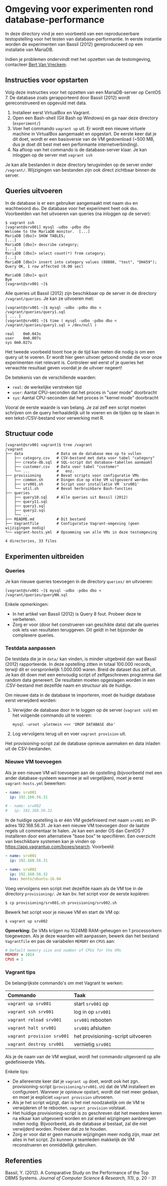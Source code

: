 # Omgeving voor experimenten rond database-performance

In deze directory vind je een voorbeeld van een reproduceerbare testopstelling voor het testen van database-performantie. In eerste instantie worden de experimenten van Bassil (2012) gereproduceerd op een installatie van MariaDB.

Indien je problemen ondervindt met het opzetten van de testomgeving, contacteer [Bert Van Vreckem](mailto:bert.vanvreckem@hogent.be).

## Instructies voor opstarten

Volg deze instructies voor het opzetten van een MariaDB-server op CentOS 7. De database zoals gerapporteerd door Bassil (2012) wordt gereconstrueerd en opgevuld met data.

1. Installeer eerst VirtualBox en Vagrant.
2. Open een Bash-shell (Git Bash op Windows) en ga naar deze directory (`experiment/`)
3. Voer het commando `vagrant up` uit. Er wordt een nieuwe virtuele machine in VirtualBox aangemaakt en opgestart. De eerste keer dat je dit doet, wordt er een basisversie van de VM gedownload (~500 MB, dus je doet dit best met een performante internetverbinding).
4. Na afloop van het commando is de database-server klaar. Je kan inloggen op de server met `vagrant ssh`

Je kan alle bestanden in deze directory terugvinden op de server onder `/vagrant/`. Wijzigingen van bestanden zijn ook direct zichtbaar binnen de server.

## Queries uitvoeren

In de database is er een gebruiker aangemaakt met naam `dbo` en wachtwoord `dbo`. De database voor het experiment heet ook `dbo`. Voorbeelden van het uitvoeren van queries (na inloggen op de server):

```console
$ vagrant ssh
[vagrant@srv001] mysql -udbo -pdbo dbo
Welcome to the MariaDB monitor.  [...]
MariaDB [dbo]> SHOW TABLES;
[...]
MariaDB [dbo]> describe category;
[...]
MariaDB [dbo]> select count(*) from category;
[...]
MariaDB [dbo]> insert into category values (88888, "test", "DH459");
Query OK, 1 row affected (0.00 sec)

MariaDB [dbo]> quit
Bye
[vagrant@srv001 ~]$
```

Alle queries uit Bassil (2012) zijn beschikbaar op de server in de directory `/vagrant/queries`. Je kan ze uitvoeren met:

```console
[vagrant@srv001 ~]$ mysql -udbo -pdbo dbo < /vagrant/queries/query1.sql
[ ... ]
[vagrant@srv001 ~]$ time ( mysql -udbo -pdbo dbo < /vagrant/queries/query1.sql > /dev/null )

real	0m0.043s
user	0m0.007s
sys	0m0.027s
```

Het tweede voorbeeld toont hoe je de tijd kan meten die nodig is om een query uit te voeren. Er wordt hier geen uitvoer getoond omdat die voor onze experimenten niet relevant is. Controleer wel eerst of je queries het verwachte resultaat geven voordat je de uitvoer negeert!

De betekenis van de verschillende waarden:

- `real`: de werkelijke verstreken tijd
- `user`: Aantal CPU-seconden dat het proces in "user mode" doorbracht
- `sys`: Aantal CPU-seconden dat het proces in "kernel mode" doorbracht

Vooral de eerste waarde is van belang. Je zal zelf een script moeten schrijven om de query herhaaldelijk uit te voeren en de tijden op te slaan in een tekst-/CSV-bestand voor verwerking met R.

## Structuur code

```console
[vagrant@srv001 vagrant]$ tree /vagrant
/vagrant
├── data               # Data om de database mee op te vullen
│   ├── category.csv   # CSV-bestand met data voor tabel "category"
│   ├── create-db.sql  # SQL-script dat database-tabellen aanmaakt
│   ├── customer.csv   # Data voor tabel "customer"
│   └── ...            #   enz.
├── provisioning       # Bevat scripts voor configuratie VMs
│   ├── common.sh      # Dingen die op elke VM uitgevoerd worden
│   ├── srv001.sh      # Script voor installatie VM `srv001'
│   └── util.sh        # Bevat herbruikbare Bash-functies
├── queries
│   ├── query10.sql    # Alle queries uit Bassil (2012)
│   ├── query11.sql
│   ├── query1.sql
│   ├── query2.sql
│   └── ...
├── README.md          # Dit bestand
├── Vagrantfile        # Configuratie Vagrant-omgeving (geen wijzigingen nodig)
└── vagrant-hosts.yml  # Opsomming van alle VMs in deze testomgeving

4 directories, 33 files

```

## Experimenten uitbreiden

### Queries

Je kan nieuwe queries toevoegen in de directory `queries/` en uitvoeren:

```console
[vagrant@srv001 ~]$ mysql -udbo -pdbo dbo < /vagrant/queries/queryNN.sql
```

Enkele opmerkingen:

- In het artikel van Bassil (2012) is Query 8 fout. Probeer deze te verbeteren.
- Zorg er voor (door het construeren van geschikte data) dat alle queries ook iets van resultaten teruggeven. Dit geldt in het bijzonder de complexere queries.

### Testdata aanpassen

De testdata die je in `data/` kan vinden, is minder uitgebreid dan wat Bassil (2012) rapporteerde. In deze opstelling zitten in totaal 100.000 records, terwijl dit er oorspronkelijk 1.000.000 waren. Breid de dataset dus zelf uit. Je kan dit doen met een eenvoudig script of zelfgeschreven programma dat random data genereert. De resultaten moeten opgeslagen worden in een .CSV-bestand met dezelfde naam en structuur als de huidige.

Om nieuwe data in de database te importeren, moet de huidige database eerst verwijderd worden:

1. Verwijder de database door in te loggen op de server (`vagrant ssh`) en het volgende commando uit te voeren:
    ```
    mysql -uroot -pletmein <<< 'DROP DATABASE dbo'
    ```
2. Log vervolgens terug uit en voer `vagrant provision` uit.

Het provisioning-script zal de database opnieuw aanmaken en data inladen uit de CSV-bestanden.

### Nieuwe VM toevoegen

Als je een nieuwe VM wil toevoegen aan de opstelling (bijvoorbeeld met een ander database-systeem waarmee je wil vergelijken), moet je eerst `vagrant-hosts.yml` bewerken:

```yaml
- name: srv001
  ip: 192.168.56.31

# - name: srv002
#   ip: 192.168.56.32
```

In de huidige opstelling is er één VM gedefinieerd met naam `srv001` en IP-adres 192.168.56.31. Je kan een nieuwe VM toevoegen door de laatste regels uit commentaar te halen. Je kan een ander OS dan CentOS 7 installeren door een alternatieve "base box" te specifiëren. Een overzicht van beschikbare systemen kan je vinden op <https://app.vagrantup.com/boxes/search>. Voorbeeld:


```yaml
- name: srv001
  ip: 192.168.56.31

- name: srv002
  ip: 192.168.56.32
  box: bento/ubuntu-16.04
```

Voeg vervolgens een script met dezelfde naam als de VM toe in de directory `provisioning/`. Je kan bv. het script voor de eerste kopiëren:

```shell
$ cp provisioning/srv001.sh provisioning/srv002.sh
```

Bewerk het script voor je nieuwe VM en start de VM op:

```shell
$ vagrant up srv002
```

**Opmerking:** De VMs krijgen nu 1024MB RAM-geheugen en 1 processorkern toegewezen. Als je deze waarden wilt aanpassen, bewerk dan het bestand `Vagrantfile` en pas de variabelen `MEMORY` en `CPUS` aan:

```Ruby
# Default memory size and number of CPUs for the VMs
MEMORY = 1024
CPUS = 1
```

### Vagrant tips

De belangrijkste commando's om met Vagrant te werken:

| Commando                   | Taak                              |
| :---                       | :---                              |
| `vagrant up srv001`        | start `srv001` op                 |
| `vagrant ssh srv001`       | log in op `srv001`                |
| `vagrant reload srv001`    | `srv001` rebooten                 |
| `vagrant halt srv001`      | `srv001` afsluiten                |
| `vagrant provision srv001` | het provisioning-script uitvoeren |
| `vagrant destroy srv001`   | vernietig `srv001`                |

Als je de naam van de VM weglaat, wordt het commando uitgevoerd op alle gedefinieerde VMs.

Enkele tips:

- De allereerste keer dat je `vagrant up` doet, wordt ook het zgn. provisioning-script (`provisioning/srv001.sh`) dat de VM installeert en configureert. Wanneer je opnieuw opstart, wordt dat niet meer gedaan, en moet je expliciet `vagrant provision` uitvoeren.
- Als je het script wijzigt, dan is het niet noodzakelijk om de VM te verwijderen of te rebooten. `vagrant provision` volstaat.
- Het huidige provisioning-script is zo geschreven dat het meerdere keren na elkaar kan uitgevoerd worden en zal enkel wijzigingen aanbrengen indien nodig. Bijvoorbeeld, als de database al bestaat, zal die niet verwijderd worden. Probeer dat zo te houden.
- Zorg er voor dat er geen manuele wijzigingen meer nodig zijn, maar zet alles in het script. Zo kunnen je teamleden makkelijk de VM reconstrueren en onmiddellijk gebruiken.

## Referenties

Bassil, Y. (2012). A Comparative Study on the Performance of the Top DBMS Systems. *Journal of Computer Science & Research, 1*(1), p. 20 - 31

